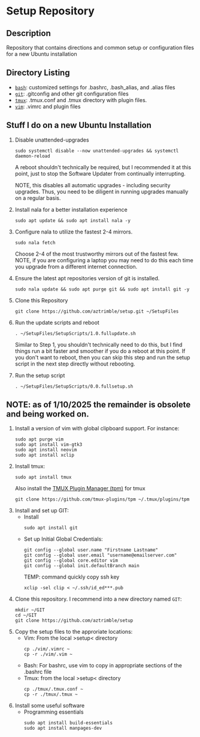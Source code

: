 # Setup Repository
## Description
Repository that contains directions and common setup or configuration files for a new Ubuntu installation

## Directory Listing
- [`bash`](/bash): customized settings for .bashrc, .bash_alias, and .alias files
- [`git`](/git): .gitconfig and other git configuration files 
- [`tmux`](/tmux): .tmux.conf and .tmux directory with plugin files.
- [`vim`](/vim): .vimrc and plugin files
## Stuff I do on a new Ubuntu Installation
1. Disable unattended-upgrades
    ```
    sudo systemctl disable --now unattended-upgrades && systemctl daemon-reload
    ```
    A reboot shouldn't technically be required, but I recommended it at this point, just to stop the Software Updater from continually interrupting.

    NOTE, this disables all automatic upgrades - including security upgrades. Thus, you need to be diligent in running upgrades manually on a regular basis.
1. Install nala for a better installation experience
    ```
    sudo apt update && sudo apt install nala -y
    ```
1. Configure nala to utilize the fastest 2-4 mirrors.
    ```
    sudo nala fetch 
    ```
    Choose 2-4 of the most trustworthy mirrors out of the fastest few.
    NOTE, if you are configuring a laptop you may need to do this each time you upgrade from a different internet connection.
1. Ensure the latest apt repositories version of git is installed.
    ```
    sudo nala update && sudo apt purge git && sudo apt install git -y
    ```
1. Clone this Repository
    ```
    git clone https://github.com/aztrimble/setup.git ~/SetupFiles
    ```
1. Run the update scripts and reboot
    ```
    . ~/SetupFiles/SetupScripts/1.0.fullupdate.sh
    ```
    Similar to Step 1, you shouldn't technically need to do this, but I find things run a bit faster and smoother if you do a reboot at this point. If you don't want to reboot, then you can skip this step and run the setup script in the next step directly without rebooting.
1. Run the setup script
    ```
    . ~/SetupFiles/SetupScripts/0.0.fullsetup.sh
    ```

## NOTE: as of 1/10/2025 the remainder is obsolete and being worked on.
1. Install a version of vim with global clipboard support. For instance:
    ```
    sudo apt purge vim
    sudo apt install vim-gtk3
    sudo apt install neovim
    sudo apt install xclip
    ```
1. Install tmux:
    ```
    sudo apt install tmux
    ```
    Also install the [TMUX Plugin Manager (tpm)](https://github.com/tmux-plugins/tpm) for tmux
   ```
   git clone https://github.com/tmux-plugins/tpm ~/.tmux/plugins/tpm
   ```
1. Install and set up GIT:
    - Install
        ```
        sudo apt install git
        ```
    - Set up Initial Global Credentials:
        ```
        git config --global user.name "Firstname Lastname"
        git config --global user.email "username@emailserver.com"
        git config --global core.editor vim
        git config --global init.defaultBranch main
        ```
        TEMP: command quickly copy ssh key
        ```
        xclip -sel clip < ~/.ssh/id_ed***.pub
        ```
1. Clone this repository. I recommend into a new directory named `GIT`:
    ```
    mkdir ~/GIT
    cd ~/GIT
    git clone https://github.com/aztrimble/setup
    ```
1. Copy the setup files to the approriate locations:
    - Vim: From the local >setup< directory
        ```
        cp ./vim/.vimrc ~
        cp -r ./vim/.vim ~
        ```
    - Bash: For bashrc, use vim to copy in appropriate sections of the .bashrc file
    - Tmux: from the local >setup< directory
        ```
        cp ./tmux/.tmux.conf ~
        cp -r ./tmux/.tmux ~
        ```
1. Install some useful software
    - Programming essentials
        ```
        sudo apt install build-essentials
        sudo apt install manpages-dev
        ```
